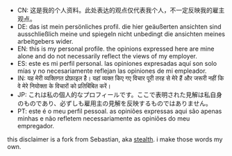 - CN: 这是我的个人资料。此处表达的观点仅代表我个人，不一定反映我的雇主观点。
- DE: das ist mein persönliches profil. die hier geäußerten ansichten sind ausschließlich meine und spiegeln nicht unbedingt die ansichten meines arbeitgebers wider.
- EN: this is my personal profile. the opinions expressed here are mine alone and do not necessarily reflect the views of my employer.
- ES: este es mi perfil personal. las opiniones expresadas aquí son solo mías y no necesariamente reflejan las opiniones de mi empleador.
- IN: यह मेरी व्यक्तिगत प्रोफ़ाइल है। यहां व्यक्त किए गए विचार पूरी तरह से मेरे हैं और जरूरी नहीं कि वे मेरे नियोक्ता के विचारों को प्रतिबिंबित करें।
- JP: これは私の個人的なプロフィールです。ここで表明された見解は私自身のものであり、必ずしも雇用主の見解を反映するものではありません。
- PT: este é o meu perfil pessoal. as opiniões expressas aqui são apenas minhas e não refletem necessariamente as opiniões do meu empregador.

this disclaimer is a fork from Sebastian, aka [stealth](https://github.com/stealth). i make those words my own.
